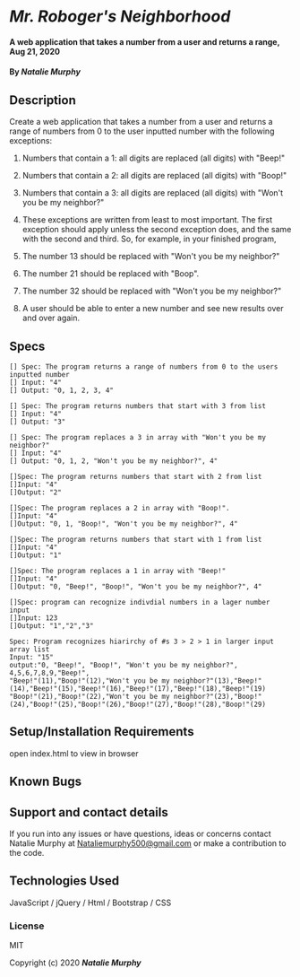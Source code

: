 # _Mr. Roboger's Neighborhood_

#### A web application that takes a number from a user and returns a range, Aug 21, 2020

#### By _**Natalie Murphy**_

## Description

Create a web application that takes a number from a user and returns a range of numbers from 0 to the user inputted number with the following exceptions:

1. Numbers that contain a 1: all digits are replaced (all digits) with "Beep!"
2. Numbers that contain a 2: all digits are replaced (all digits) with "Boop!"
3. Numbers that contain a 3: all digits are replaced (all digits) with "Won't you be my neighbor?"
4. These exceptions are written from least to most important. The first exception should apply unless the second exception does, and the same with the second and third. So, for example, in your finished program,

5. The number 13 should be replaced with "Won't you be my neighbor?"
6. The number 21 should be replaced with "Boop".
7. The number 32 should be replaced with "Won't you be my neighbor?"
8. A user should be able to enter a new number and see new results over and over again.


## Specs
```
[] Spec: The program returns a range of numbers from 0 to the users inputted number
[] Input: "4"
[] Output: "0, 1, 2, 3, 4"
``` 
```
[] Spec: The program returns numbers that start with 3 from list
[] Input: "4"
[] Output: "3"
```
```
[] Spec: The program replaces a 3 in array with "Won't you be my neighbor?"
[] Input: "4"
[] Output: "0, 1, 2, "Won't you be my neighbor?", 4"
```
```
[]Spec: The program returns numbers that start with 2 from list
[]Input: "4"
[]Output: "2"
```
```
[]Spec: The program replaces a 2 in array with "Boop!".
[]Input: "4"
[]Output: "0, 1, "Boop!", "Won't you be my neighbor?", 4"
```
```
[]Spec: The program returns numbers that start with 1 from list
[]Input: "4"
[]Output: "1"
```
```
[]Spec: The program replaces a 1 in array with "Beep!"
[]Input: "4"
[]Output: "0, "Beep!", "Boop!", "Won't you be my neighbor?", 4"
```
```
[]Spec: program can recognize indivdial numbers in a lager number input
[]Input: 123
[]Output: "1","2","3"
```
```
Spec: Program recognizes hiarirchy of #s 3 > 2 > 1 in larger input array list
Input: "15"
output:"0, "Beep!", "Boop!", "Won't you be my neighbor?", 4,5,6,7,8,9,"Beep!",
"Beep!"(11),"Boop!"(12),"Won't you be my neighbor?"(13),"Beep!"(14),"Beep!"(15),"Beep!"(16),"Beep!"(17),"Beep!"(18),"Beep!"(19)
"Boop!"(21),"Boop!"(22),"Won't you be my neighbor?"(23),"Boop!"(24),"Boop!"(25),"Boop!"(26),"Boop!"(27),"Boop!"(28),"Boop!"(29)
```

## Setup/Installation Requirements

open index.html to view in browser

## Known Bugs

## Support and contact details

If you run into any issues or have questions, ideas or concerns contact Natalie Murphy at Nataliemurphy500@gmail.com or make a contribution to the code.

## Technologies Used

JavaScript / jQuery / Html / Bootstrap / CSS

### License

MIT

Copyright (c) 2020 **_Natalie Murphy_**
